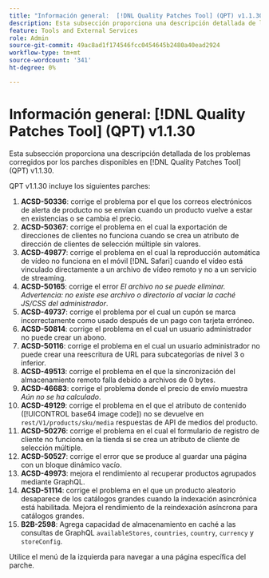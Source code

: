 ```yaml
---
title: "Información general:  [!DNL Quality Patches Tool] (QPT) v1.1.30"
description: Esta subsección proporciona una descripción detallada de los problemas corregidos por los parches disponibles en  [!DNL Quality Patches Tool] (QPT) v1.1.30.
feature: Tools and External Services
role: Admin
source-git-commit: 49ac8ad1f174546fcc0454645b2480a40ead2924
workflow-type: tm+mt
source-wordcount: '341'
ht-degree: 0%

---
```


# Información general: [!DNL Quality Patches Tool] (QPT) v1.1.30

Esta subsección proporciona una descripción detallada de los problemas corregidos por los parches disponibles en [!DNL Quality Patches Tool] (QPT) v1.1.30.

QPT v1.1.30 incluye los siguientes parches:

1. **ACSD-50336**: corrige el problema por el que los correos electrónicos de alerta de producto no se envían cuando un producto vuelve a estar en existencias o se cambia el precio.
1. **ACSD-50367**: corrige el problema en el cual la exportación de direcciones de clientes no funciona cuando se crea un atributo de dirección de clientes de selección múltiple sin valores.
1. **ACSD-49877**: corrige el problema en el cual la reproducción automática de vídeo no funciona en el móvil [!DNL Safari] cuando el vídeo está vinculado directamente a un archivo de vídeo remoto y no a un servicio de streaming.
1. **ACSD-50165**: corrige el error *El archivo no se puede eliminar. Advertencia: no existe ese archivo o directorio al vaciar la caché JS/CSS del administrador*.
1. **ACSD-49737**: corrige el problema por el cual un cupón se marca incorrectamente como usado después de un pago con tarjeta erróneo.
1. **ACSD-50814**: corrige el problema en el cual un usuario administrador no puede crear un abono.
1. **ACSD-50116**: corrige el problema en el cual un usuario administrador no puede crear una reescritura de URL para subcategorías de nivel 3 o inferior.
1. **ACSD-49513**: corrige el problema en el que la sincronización del almacenamiento remoto falla debido a archivos de 0 bytes.
1. **ACSD-46683**: corrige el problema donde el precio de envío muestra *Aún no se ha calculado*.
1. **ACSD-49129**: corrige el problema en el que el atributo de contenido ([!UICONTROL base64 image code]) no se devuelve en `rest/V1/products/sku/media` respuestas de API de medios del producto.
1. **ACSD-50276**: corrige el problema en el cual el formulario de registro de cliente no funciona en la tienda si se crea un atributo de cliente de selección múltiple.
1. **ACSD-50527**: corrige el error que se produce al guardar una página con un bloque dinámico vacío.
1. **ACSD-49973**: mejora el rendimiento al recuperar productos agrupados mediante GraphQL.
1. **ACSD-51114**: corrige el problema en el que un producto aleatorio desaparece de los catálogos grandes cuando la indexación asincrónica está habilitada. Mejora el rendimiento de la reindexación asíncrona para catálogos grandes.
1. **B2B-2598**: Agrega capacidad de almacenamiento en caché a las consultas de GraphQL `availableStores`, `countries`, `country`, `currency` y `storeConfig`.

Utilice el menú de la izquierda para navegar a una página específica del parche.
